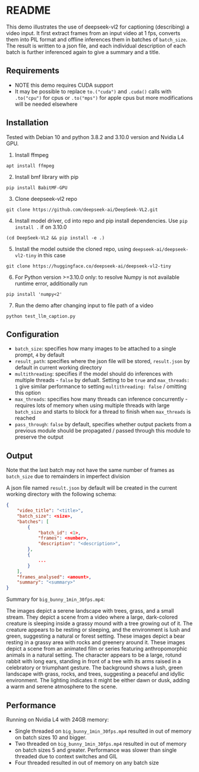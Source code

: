 # README
This demo illustrates the use of deepseek-vl2 for captioning (describing) a video input.
It first extract frames from an input video at 1 fps, converts them into PIL format and offline inferences them in batches of `batch_size`. The result is written to a json file, and each individual description of each batch is further inferenced again to give a summary and a title.

## Requirements
- NOTE this demo requires CUDA support
- It may be possible to replace `to.("cuda")` and `.cuda()` calls with `.to("cpu")` for cpus or `.to("mps")` for apple cpus but more modifications will be needed elsewhere

## Installation

Tested with Debian 10 and python 3.8.2 and 3.10.0 version and Nvidia L4 GPU.

1. Install ffmpeg
```
apt install ffmpeg
```
2. Install bmf library with pip
```
pip install BabitMF-GPU
```
3. Clone deepseek-vl2 repo
```
git clone https://github.com/deepseek-ai/DeepSeek-VL2.git
```
4. Install model driver, cd into repo and pip install dependencies. Use `pip install .` if on 3.10.0
```
(cd DeepSeek-VL2 && pip install -e .)
```
5. Install the model outside the cloned repo, using `deepseek-ai/deepseek-vl2-tiny` in this case
```
git clone https://huggingface.co/deepseek-ai/deepseek-vl2-tiny
```
6. For Python version >=3.10.0 only: to resolve Numpy is not available runtime error, additionally run
```
pip install 'numpy<2'
```
7. Run the demo after changing input to file path of a video
```
python test_llm_caption.py
```
## Configuration 
- `batch_size`: specifies how many images to be attached to a single prompt, `4` by default
- `result_path`: specifies where the json file will be stored, `result.json` by default in current working directory
- `multithreading`: specifies if the model should do inferences with multiple threads - `false` by defualt. Setting to be `true` and `max_threads: 1` give similar performance to setting `multithreading: false` / omitting this option
- `max_threads`: specifies how many threads can inference concurrently - requires lots of memory when using multiple threads with large `batch_size` and starts to block for a thread to finish when `max_threads` is reached
- `pass_through`: `false` by default, specifies whether output packets from a previous module should be propagated / passed through this module to preserve the output

## Output

Note that the last batch may not have the same number of frames as `batch_size` due to remainders in imperfect division

A json file named `result.json` by default will be created in the current working directory with the following schema:
```json
{
    "video_title": "<title>",
    "batch_size": <size>,
    "batches": [
        {
            "batch_id": <1>,
            "frames": <number>,
            "description": "<description>",
        },
        {
            ...
        }
    ],
    "frames_analysed": <amount>,
    "summary": "<summary>"
}
```
Summary for `big_bunny_1min_30fps.mp4`:

The images depict a serene landscape with trees, grass, and a small stream. They depict a scene from a video where a large, dark-colored creature is sleeping inside a grassy mound with a tree growing out of it. The creature appears to be resting or sleeping, and the environment is lush and green, suggesting a natural or forest setting. These images depict a bear resting in a grassy area with rocks and greenery around it. These images depict a scene from an animated film or series featuring anthropomorphic animals in a natural setting. The character appears to be a large, rotund rabbit with long ears, standing in front of a tree with its arms raised in a celebratory or triumphant gesture. The background shows a lush, green landscape with grass, rocks, and trees, suggesting a peaceful and idyllic environment. The lighting indicates it might be either dawn or dusk, adding a warm and serene atmosphere to the scene.
## Performance

Running on Nvidia L4 with 24GB memory:

- Single threaded on `big_bunny_1min_30fps.mp4` resulted in out of memory on batch sizes 10 and bigger.
- Two threaded on `big_bunny_1min_30fps.mp4` resulted in out of memory on batch sizes 5 and greater. Performance was slower than single threaded due to context switches and GIL
- Four threaded resulted in out of memory on any batch size
